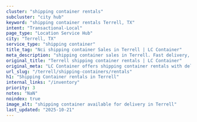 ```yaml
---
cluster: "shipping container rentals"
subcluster: "city hub"
keyword: "shipping container rentals Terrell, TX"
intent: "Transactional-Local"
page_type: "Location Service Hub"
city: "Terrell, TX"
service_type: "shipping container"
title_tag: "Nci shipping container Sales in Terrell | LC Container"
meta_description: "shipping container sales in Terrell. Fast delivery, competitive pricing. Serving shipping containers area. Quote ID: QSK. Call (214) 524-4168 for your free quote today."
original_title: "Terrell shipping container rentals | LC Container"
original_meta: "LC Container offers shipping container rentals with delivery in Terrell, TX. Local. Fast quotes. Since 2003."
url_slug: "/terrell/shipping-containers/rentals"
h1: "Shipping Container rentals in Terrell"
internal_links: "/inventory"
priority: 3
notes: "NaN"
noindex: true
image_alt: "shipping container available for delivery in Terrell"
last_updated: "2025-10-21"
---
```


<!-- TODO: Add unique city/inventory copy, images, and internal links here. -->
